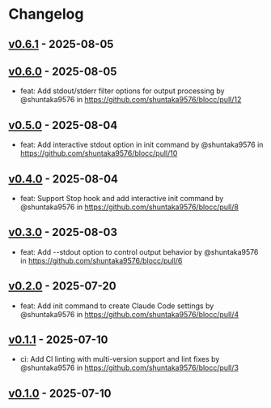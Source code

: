 # Changelog

## [v0.6.1](https://github.com/shuntaka9576/blocc/compare/v0.6.0...v0.6.1) - 2025-08-05

## [v0.6.0](https://github.com/shuntaka9576/blocc/compare/v0.5.0...v0.6.0) - 2025-08-05
- feat: Add stdout/stderr filter options for output processing by @shuntaka9576 in https://github.com/shuntaka9576/blocc/pull/12

## [v0.5.0](https://github.com/shuntaka9576/blocc/compare/v0.4.0...v0.5.0) - 2025-08-04
- feat: Add interactive stdout option in init command by @shuntaka9576 in https://github.com/shuntaka9576/blocc/pull/10

## [v0.4.0](https://github.com/shuntaka9576/blocc/compare/v0.3.0...v0.4.0) - 2025-08-04
- feat: Support Stop hook and add interactive init command by @shuntaka9576 in https://github.com/shuntaka9576/blocc/pull/8

## [v0.3.0](https://github.com/shuntaka9576/blocc/compare/v0.2.0...v0.3.0) - 2025-08-03
- feat: Add --stdout option to control output behavior by @shuntaka9576 in https://github.com/shuntaka9576/blocc/pull/6

## [v0.2.0](https://github.com/shuntaka9576/blocc/compare/v0.1.1...v0.2.0) - 2025-07-20
- feat: Add init command to create Claude Code settings by @shuntaka9576 in https://github.com/shuntaka9576/blocc/pull/4

## [v0.1.1](https://github.com/shuntaka9576/blocc/compare/v0.1.0...v0.1.1) - 2025-07-10
- ci: Add CI linting with multi-version support and lint fixes by @shuntaka9576 in https://github.com/shuntaka9576/blocc/pull/3

## [v0.1.0](https://github.com/shuntaka9576/blocc/commits/v0.1.0) - 2025-07-10
